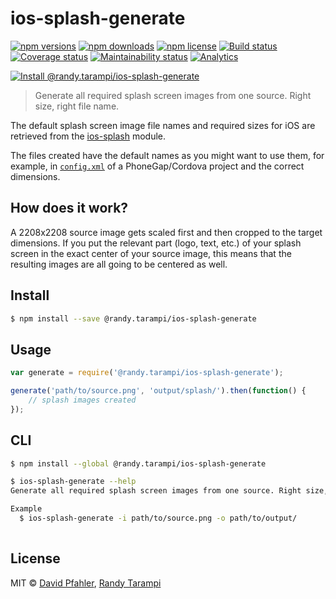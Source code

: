 # ios-splash-generate 

[![npm versions](https://img.shields.io/npm/v/@randy.tarampi/ios-splash-generate.svg?style=flat-square)](https://www.npmjs.org/package/@randy.tarampi/ios-splash-generate)
[![npm downloads](https://img.shields.io/npm/dt/@randy.tarampi/ios-splash-generate.svg?style=flat-square)](https://www.npmjs.com/package/@randy.tarampi/ios-splash-generate)
[![npm license](https://img.shields.io/npm/l/@randy.tarampi/ios-splash-generate.svg?registry_uri=https%3A%2F%2Fregistry.npmjs.com&style=flat-square)](https://www.npmjs.com/package/@randy.tarampi/ios-splash-generate)
[![Build status](https://img.shields.io/travis/com/randytarampi/pwa.svg?style=flat-square)](https://travis-ci.com/randytarampi/pwa)
[![Coverage status](https://img.shields.io/coveralls/randytarampi/pwa.svg?style=flat-square)](https://coveralls.io/github/randytarampi/pwa?branch=master)
[![Maintainability status](https://img.shields.io/codeclimate/maintainability-percentage/randytarampi/pwa.svg?style=flat-square)](https://codeclimate.com/github/randytarampi/pwa/maintainability)
[![Analytics](https://ga-beacon.appspot.com/UA-50921068-1/beacon/github/randytarampi/pwa/?flat&useReferrer)](https://github.com/igrigorik/ga-beacon)


[![Install @randy.tarampi/ios-splash-generate](https://nodeico.herokuapp.com/@randy.tarampi/ios-splash-generate.svg)](https://www.npmjs.com/package/@randy.tarampi/ios-splash-generate) 

> Generate all required splash screen images from one source. Right size, right file name.

The default splash screen image file names and required sizes for iOS are retrieved from the [ios-splash](http://github.com/randytarampi/ios-splash) module. 

The files created have the default names as you might want to use them, for example, in [`config.xml`](http://docs.phonegap.com/en/3.5.0/config_ref_images.md.html) of a PhoneGap/Cordova project and the correct dimensions.

## How does it work?

A 2208x2208 source image gets scaled first and then cropped to the target dimensions. If you put the relevant part (logo, text, etc.) of your splash screen in the exact center of your source image, this means that the resulting images are all going to be centered as well.


## Install

```sh
$ npm install --save @randy.tarampi/ios-splash-generate
```


## Usage

```js
var generate = require('@randy.tarampi/ios-splash-generate');

generate('path/to/source.png', 'output/splash/').then(function() {
	// splash images created
});

```


## CLI

```sh
$ npm install --global @randy.tarampi/ios-splash-generate
```

```sh
$ ios-splash-generate --help
Generate all required splash screen images from one source. Right size, right file name.

Example
  $ ios-splash-generate -i path/to/source.png -o path/to/output/
	
```


## License
MIT © [David Pfahler](http://excellenteasy.com), [Randy Tarampi](http://randytarampi.ca)
